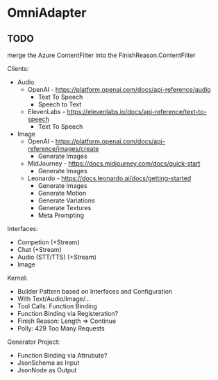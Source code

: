 # OmniAdapter

## TODO

merge the Azure ContentFilter into the FinishReason.ContentFilter

Clients:
- Audio
   - OpenAI - https://platform.openai.com/docs/api-reference/audio
     - Text To Speech
     - Speech to Text
   - ElevenLabs - https://elevenlabs.io/docs/api-reference/text-to-speech
     - Text To Speech
- Image
   - OpenAI - https://platform.openai.com/docs/api-reference/images/create
     - Generate Images
   - MidJourney - https://docs.midjourney.com/docs/quick-start
     - Generate Images
   - Leonardo - https://docs.leonardo.ai/docs/getting-started
     - Generate Images
     - Generate Motion
     - Generate Variations
     - Generate Textures
     - Meta Prompting

Interfaces:
- Competion (+Stream)
- Chat (+Stream)
- Audio (STT/TTS) (+Stream)
- Image

Kernel:
- Builder Pattern based on Interfaces and Configuration
- With Text/Audio/Image/...
- Tool Calls: Function Binding
- Function Binding via Registeration?
- Finish Reason: Length => Continue
- Polly: 429 Too Many Requests

Generator Project:
- Function Binding via Attrubute?
- JsonSchema as Input
- JsonNode as Output
